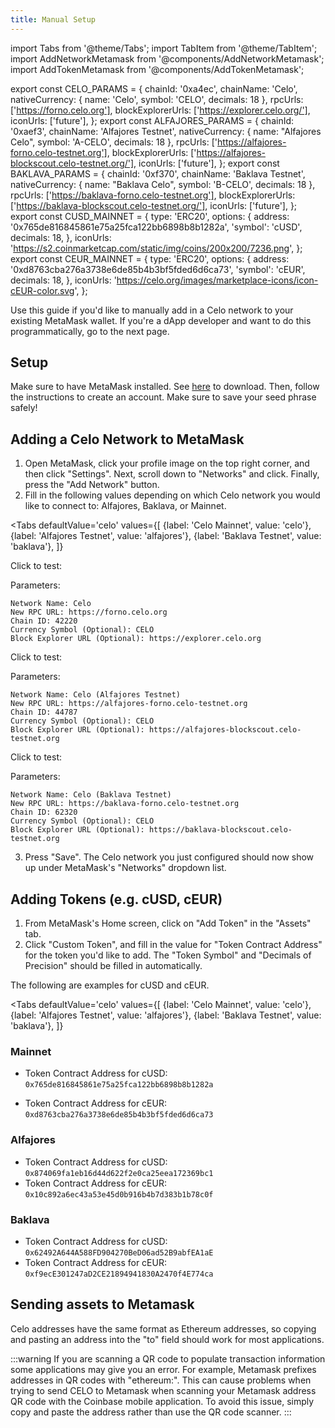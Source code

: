 ```yaml
---
title: Manual Setup
---
```


import Tabs from '@theme/Tabs';
import TabItem from '@theme/TabItem';
import AddNetworkMetamask from '@components/AddNetworkMetamask';
import AddTokenMetamask from '@components/AddTokenMetamask';

export const CELO_PARAMS = {
    chainId: '0xa4ec',
    chainName: 'Celo',
    nativeCurrency: { name: 'Celo', symbol: 'CELO', decimals: 18 }, rpcUrls: ['https://forno.celo.org'],
    blockExplorerUrls: ['https://explorer.celo.org/'],
    iconUrls: ['future'],
};
export const ALFAJORES_PARAMS = {
    chainId: '0xaef3',
    chainName: 'Alfajores Testnet',
    nativeCurrency: { name: "Alfajores Celo", symbol: 'A-CELO', decimals: 18 },
    rpcUrls: ['https://alfajores-forno.celo-testnet.org'],
    blockExplorerUrls: ['https://alfajores-blockscout.celo-testnet.org/'],
    iconUrls: ['future'],
};
export const BAKLAVA_PARAMS = {
    chainId: '0xf370',
    chainName: 'Baklava Testnet',
    nativeCurrency: { name: "Baklava Celo", symbol: 'B-CELO', decimals: 18 },
    rpcUrls: ['https://baklava-forno.celo-testnet.org'],
    blockExplorerUrls: ['https://baklava-blockscout.celo-testnet.org/'],
    iconUrls: ['future'],
};
export const CUSD_MAINNET = {
    type: 'ERC20',
    options: {
        address: '0x765de816845861e75a25fca122bb6898b8b1282a',
        'symbol': 'cUSD',
        decimals: 18,
    },
    iconUrls: 'https://s2.coinmarketcap.com/static/img/coins/200x200/7236.png',
};
export const CEUR_MAINNET = {
    type: 'ERC20',
    options: {
        address: '0xd8763cba276a3738e6de85b4b3bf5fded6d6ca73',
        'symbol': 'cEUR',
        decimals: 18,
    },
    iconUrls: 'https://celo.org/images/marketplace-icons/icon-cEUR-color.svg',
};

Use this guide if you'd like to manually add in a Celo network to your
existing MetaMask wallet. If you're a dApp developer and want to do this
programmatically, go to the next page.

## **Setup**

Make sure to have MetaMask installed. See [here](https://metamask.io/download.html) to download. Then, follow the instructions to create an account. Make sure to save your seed phrase safely!

## **Adding a Celo Network to MetaMask**

1. Open MetaMask, click your profile image on the top right corner, and then click "Settings". Next, scroll down to "Networks" and click. Finally, press the "Add Network" button.
2. Fill in the following values depending on which Celo network you would like to connect to: Alfajores, Baklava, or Mainnet.

<Tabs
    defaultValue='celo'
    values={[
        {label: 'Celo Mainnet', value: 'celo'},
        {label: 'Alfajores Testnet', value: 'alfajores'},
        {label: 'Baklava Testnet', value: 'baklava'},
    ]}
>
<TabItem value='celo'>

Click to test:
<AddNetworkMetamask params={CELO_PARAMS} />

Parameters:

```text
Network Name: Celo
New RPC URL: https://forno.celo.org
Chain ID: 42220
Currency Symbol (Optional): CELO
Block Explorer URL (Optional): https://explorer.celo.org
```

</TabItem>
<TabItem value='alfajores'>

Click to test:
<AddNetworkMetamask params={ALFAJORES_PARAMS} />

Parameters:

```text
Network Name: Celo (Alfajores Testnet)
New RPC URL: https://alfajores-forno.celo-testnet.org
Chain ID: 44787
Currency Symbol (Optional): CELO
Block Explorer URL (Optional): https://alfajores-blockscout.celo-testnet.org
```

</TabItem>
<TabItem value='baklava'>

Click to test:

<AddNetworkMetamask params={BAKLAVA_PARAMS} />

Parameters:

```text
Network Name: Celo (Baklava Testnet)
New RPC URL: https://baklava-forno.celo-testnet.org
Chain ID: 62320
Currency Symbol (Optional): CELO
Block Explorer URL (Optional): https://baklava-blockscout.celo-testnet.org
```

</TabItem>
</Tabs>

3. Press "Save". The Celo network you just configured should now show up under MetaMask's "Networks" dropdown list.

## **Adding Tokens \(e.g. cUSD, cEUR\)**

1. From MetaMask's Home screen, click on "Add Token" in the "Assets" tab.
2. Click "Custom Token", and fill in the value for "Token Contract Address" for the token you'd like to add. The "Token Symbol" and "Decimals of Precision" should be filled in automatically.

The following are examples for cUSD and cEUR.

<Tabs
    defaultValue='celo'
    values={[
        {label: 'Celo Mainnet', value: 'celo'},
        {label: 'Alfajores Testnet', value: 'alfajores'},
        {label: 'Baklava Testnet', value: 'baklava'},
    ]}
>
<TabItem value='celo'>

### Mainnet

* Token Contract Address for cUSD: `0x765de816845861e75a25fca122bb6898b8b1282a`

<AddTokenMetamask params={CUSD_MAINNET}/>

* Token Contract Address for cEUR: `0xd8763cba276a3738e6de85b4b3bf5fded6d6ca73`

<AddTokenMetamask params={CEUR_MAINNET}/>

</TabItem>
<TabItem value='alfajores'>

### Alfajores

* Token Contract Address for cUSD: `0x874069fa1eb16d44d622f2e0ca25eea172369bc1`
* Token Contract Address for cEUR: `0x10c892a6ec43a53e45d0b916b4b7d383b1b78c0f`

</TabItem>

<TabItem value='baklava'>

### Baklava

* Token Contract Address for cUSD: `0x62492A644A588FD904270BeD06ad52B9abfEA1aE`
* Token Contract Address for cEUR: `0xf9ecE301247aD2CE21894941830A2470f4E774ca`

</TabItem>
</Tabs>

## Sending assets to Metamask

Celo addresses have the same format as Ethereum addresses, so copying and pasting an address into the "to" field should work for most applications. 

:::warning
If you are scanning a QR code to populate transaction information some applications may give you an error. For example, Metamask prefixes addresses in QR codes with "ethereum:". This can cause problems when trying to send CELO to Metamask when scanning your Metamask address QR code with the Coinbase mobile application. To avoid this issue, simply copy and paste the address rather than use the QR code scanner.
:::
